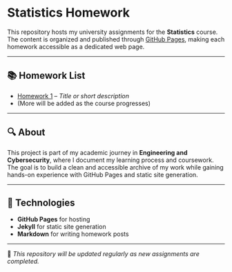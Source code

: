 # Statistics Homework

This repository hosts my university assignments for the **Statistics** course.  
The content is organized and published through [GitHub Pages](https://pages.github.com/), making each homework accessible as a dedicated web page.

---

## 📚 Homework List
- [Homework 1](https://tuo-username.github.io/homework1) – *Title or short description*
- (More will be added as the course progresses)

---

## 🔍 About
This project is part of my academic journey in **Engineering and Cybersecurity**, where I document my learning process and coursework.  
The goal is to build a clean and accessible archive of my work while gaining hands-on experience with GitHub Pages and static site generation.

---

## 🚀 Technologies
- **GitHub Pages** for hosting  
- **Jekyll** for static site generation  
- **Markdown** for writing homework posts  

---

📌 *This repository will be updated regularly as new assignments are completed.*
